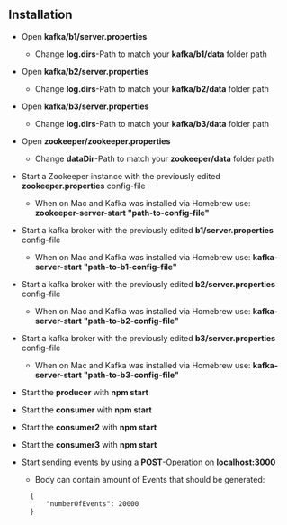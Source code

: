 ## Installation

* Open **kafka/b1/server.properties**
  * Change **log.dirs**-Path to match your **kafka/b1/data** folder path

* Open **kafka/b2/server.properties**
  * Change **log.dirs**-Path to match your **kafka/b2/data** folder path

* Open **kafka/b3/server.properties**
  * Change **log.dirs**-Path to match your **kafka/b3/data** folder path
  
* Open **zookeeper/zookeeper.properties**
  * Change **dataDir**-Path to match your **zookeeper/data** folder path
  
* Start a Zookeeper instance with the previously edited **zookeeper.properties** config-file
  * When on Mac and Kafka was installed via Homebrew use: **zookeeper-server-start "path-to-config-file"**
  
* Start a kafka broker with the previously edited **b1/server.properties** config-file
  * When on Mac and Kafka was installed via Homebrew use: **kafka-server-start "path-to-b1-config-file"**
  
* Start a kafka broker with the previously edited **b2/server.properties** config-file
  * When on Mac and Kafka was installed via Homebrew use: **kafka-server-start "path-to-b2-config-file"**

* Start a kafka broker with the previously edited **b3/server.properties** config-file
  * When on Mac and Kafka was installed via Homebrew use: **kafka-server-start "path-to-b3-config-file"**

* Start the **producer** with **npm start**

* Start the **consumer** with **npm start**

* Start the **consumer2** with **npm start**

* Start the **consumer3** with **npm start**

* Start sending events by using a **POST**-Operation on **localhost:3000**
  * Body can contain amount of Events that should be generated:
  
  ```jsonc
  	{
  		"numberOfEvents": 20000
  	}
  ```
